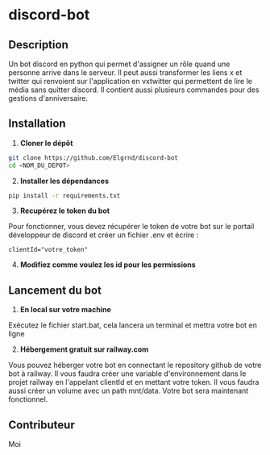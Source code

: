# discord-bot
## Description

Un bot discord en python qui permet d'assigner un rôle quand une personne arrive dans le serveur. Il peut aussi transformer les liens x et twitter qui renvoient sur l'application en vxtwitter qui permettent de lire le média sans quitter discord. Il contient aussi plusieurs commandes pour des gestions d'anniversaire.

## Installation 
1. **Cloner le dépôt**
  ```bash
git clone https://github.com/Elgrnd/discord-bot
cd <NOM_DU_DEPOT>
```

2. **Installer les dépendances**
  ```bash
pip install -r requirements.txt
```

3. **Recupérez le token du bot**
   
Pour fonctionner, vous devez récupérer le token de votre bot sur le portail développeur de discord et créer un fichier .env et écrire :

   ```env
clientId="votre_token"
```

4. **Modifiez comme voulez les id pour les permissions**

## Lancement du bot
1. **En local sur votre machine**

Exécutez le fichier start.bat, cela lancera un terminal et mettra votre bot en ligne

2. **Hébergement gratuit sur railway.com**

Vous pouvez héberger votre bot en connectant le repository github de votre bot à railway. Il vous faudra créer une variable d'environnement dans le projet railway en l'appelant clientId et en mettant votre token. Il vous faudra aussi créer un volume avec un path mnt/data. Votre bot sera maintenant fonctionnel.

## Contributeur

Moi 

